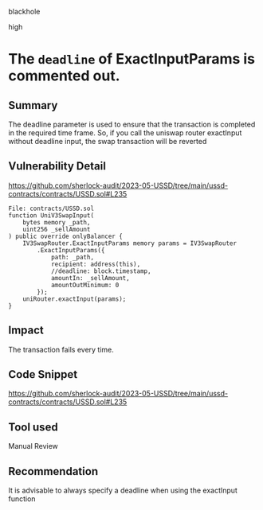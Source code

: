 blackhole

high

# The `deadline` of ExactInputParams is commented out.


## Summary
The deadline parameter is used to ensure that the transaction is completed in the required time frame.
So, if you call the uniswap router exactInput without deadline input, the swap transaction will be reverted

## Vulnerability Detail

https://github.com/sherlock-audit/2023-05-USSD/tree/main/ussd-contracts/contracts/USSD.sol#L235

```solidity
File: contracts/USSD.sol
function UniV3SwapInput(
    bytes memory _path,
    uint256 _sellAmount
) public override onlyBalancer {
    IV3SwapRouter.ExactInputParams memory params = IV3SwapRouter
        .ExactInputParams({
            path: _path,
            recipient: address(this),
            //deadline: block.timestamp,
            amountIn: _sellAmount,
            amountOutMinimum: 0
        });
    uniRouter.exactInput(params); 
}
```

## Impact
The transaction fails every time.

## Code Snippet

https://github.com/sherlock-audit/2023-05-USSD/tree/main/ussd-contracts/contracts/USSD.sol#L235

## Tool used

Manual Review

## Recommendation

It is advisable to always specify a deadline when using the exactInput function
